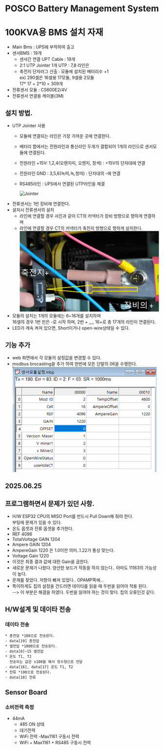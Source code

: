 # POSCO Battery Management System
# 100KVA용 BMS 설치 자재 
* Main Bms : UPS에 부착하여 출고
* 센서BMS : 19개 
    - 센서간 연결 UPT Cable : 19개 
    - 2:1 UTP Jointer 1개
        UTP : 7,8 라인은 
    - 축전지 단자러그 산출 : 모듈에 설치된 배터리수 +1   
      ex) 290셀은 16셀용 17모듈, 9셀용 2모듈   
            17* 17 + 2*10  = 309개   
* 전류센서 모듈 : CS600E2/4V
* 전류센서 연결용 케이블(3M)

## 설치 방법. 
* UTP Jointer 사용
    - 모듈에 연결되는 라인은 가장 가까운 곳에 연결한다.
    - 배터리 함에서는 전원라인과 통신라인 두개가 결합되어 1개의 라인으로 센서모듈에 연결된다.
    - 전원라인 +15V: 1,2,4(오랜지띠, 오렌지, 청색) : +15V의 단자대에 연결
    - 전원라인 GND : 3,5,6(녹띠,녹,청띠) : 단자대의 -에  연결
    - RS485라인 : UPS에서 연결된 UTP라인을 체결  

      ![Jointer](jointer.jpg)
* 전류센서는 1번 장비에 연결한다.    
* 설치시 전류센서의 설치
  + 라인에 연결할 경우 사진과 같이 CT의 커넥터가 장비 방향으로 향하게 연결하며   
  - 라인에 연결할 경우 CT의 커넥터가 축전지 방향으로 향하게 설치한다. 
      ![CT설치그림](HOLECT_direction.png)
* 모듈의 설치는 1개의 모듈에는  6~16개를 설치하며   
  16셀의 경우 1번 핀은 -로 시작 하며, 2번 + ,,,, 16+로 총 17개의 라인이 연결된다. 
* LED가 계속 켜져 있으면, Short이거나 open-wire상태일 수 있다.
## 기능 추가 
- web 화면에서 각 모듈의 설정값을 변경할 수 있다. 
- modbus brocasting을 추가 하여 한번에 모든 단말의 06을 수행한다.
![설정그림](FRMT02_FUNCTIONSET1.png)
## 2025.06.25 
## 프로그램하면서 문제가 있던 사항. 
- H/W ESP32 CPU의 MISO Port를 반드시 Pull Down해 줘야 한다.   
  부팅에 문제가 있을 수 있다. 
- 온도 옵셋과 전류 옵셋을 추가한다.
- REF 4096
- TotalVoltage GAIN 1204 
- Ampere GAIN 1204 
- AmpereGain 1220 은 1.0이란 의미..1.22가 통상 맞는다. 
- Voltage Gain 1220
- 이것은 최종 결과 값에 대한 Gain을 곱한다.
- 새로운 문제가 나왔다. 양산한 보드가 작동을 하지 않는다.. 아마도 11163의 가능성이 높다.    
- 문제를 찾았다. 저항이 빠져 있었다.. OPAMP쪽에...
- 특이하게도 칩의 설정을 건드러면 데이타를 읽을 때 두번을 읽어야 적용 된다.    
   --> 이 부분은 해결을 하였다. 두번을 읽어야 하는 것이 맞다. 칩의 오류인것 같다.

## H/W설계 및 데이타 전송
### 데이타 전송
    * 총전압 *100으로 전송된다.
    - data[19] 총전압
    * 셀전압 *1000으로 전송된다.
    - data[0]~15 셀전압
    * 온도 T1, T2
      전송되는 값은 x100을 해서 정수형으로 전달
    - data[16], data[17] 온도 T1, T2
    * 전류 *100으로 전송된다.
    - data[18] 전류

## Sensor Board  
### 소비전력 측정
* 44mA 
    - 485 ON 상태
    - 대기전력
    - WiFi 전력
    -Max1161 구동시 전력 
    - WiFi + Max1161 + RS485 구동시 전력 
